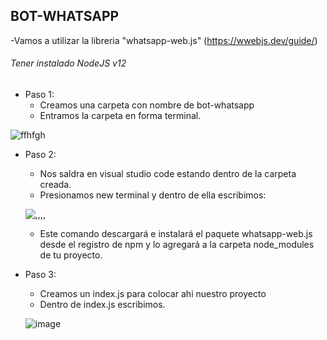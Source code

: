 ## BOT-WHATSAPP

-Vamos a utilizar la libreria "whatsapp-web.js" (https://wwebjs.dev/guide/)

###### Tener instalado NodeJS v12

+ Paso 1: 
    * Creamos una carpeta con nombre de bot-whatsapp
    * Entramos la carpeta en forma terminal.

![ffhfgh](https://github.com/MaricarmenCatalinaRaymundoRomero/Bot-Whatsapp/assets/129924045/007677e4-1464-46e8-ba56-505c56f14a4b)


+ Paso 2:
    * Nos saldra en visual studio code estando dentro de la carpeta creada.
    * Presionamos new terminal y dentro de ella escribimos:
   
   ![,,,,](https://github.com/MaricarmenCatalinaRaymundoRomero/Bot-Whatsapp/assets/129924045/47126f02-8522-4477-a1d8-f0126f616ea6)

    * Este comando descargará e instalará el paquete whatsapp-web.js desde el registro de npm y lo agregará a la carpeta node_modules de tu proyecto.
+ Paso 3:
    * Creamos un index.js para colocar ahi nuestro proyecto
    * Dentro de index.js escribimos.
    
    ![image](https://github.com/MaricarmenCatalinaRaymundoRomero/Bot-Whatsapp/assets/129924045/e8c175af-5ffe-4c57-9342-93b66ca4da2b)
 
    

